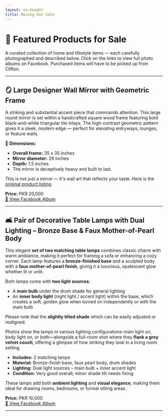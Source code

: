 ```yaml
---
layout: no-header
title: Moving Out Sale
---
```


# 🛒 Featured Products for Sale

A curated collection of home and lifestyle items — each carefully photographed and described below. Click on the links to view full photo albums on Facebook. Purchased items will have to be picked up from Clifton.

---

## 🪞 Large Designer Wall Mirror with Geometric Frame  

A striking and substantial accent piece that commands attention. This large round mirror is set within a handcrafted square wood frame featuring bold black-and-white triangular tile inlays. The high-contrast geometric pattern gives it a sleek, modern edge — perfect for elevating entryways, lounges, or feature walls.

📏 **Dimensions:**  
- **Overall frame:** 35 x 35 inches  
- **Mirror diameter:** 29 inches  
- **Depth:** 1.5 inches  
- The mirror is deceptively heavy and built to last.

This is not just a mirror — it's wall art that reflects your taste. Here is the [original product listing](https://www.instagram.com/p/Crl4JX0Iu__/?hl=en&img_index=1).

**Price:** PKR 20,000  
[📸 View Facebook Album](https://www.facebook.com/media/set/?set=a.10171273776065591&type=3)

---

## 🛋️ Pair of Decorative Table Lamps with Dual Lighting – Bronze Base & Faux Mother-of-Pearl Body

This elegant **set of two matching table lamps** combines classic charm with warm ambiance, making it perfect for framing a sofa or enhancing a cozy corner. Each lamp features a **bronze-finished base** and a sculpted body with a **faux mother-of-pearl finish**, giving it a luxurious, opalescent glow whether lit or unlit.

Both lamps come with **two light sources**:
- A **main bulb** under the drum shade for general lighting  
- An **inner body light** (night light / accent light) within the base, which creates a soft, golden glow when turned on independently or with the main bulb

Please note that the **slightly tilted shade** which can be easily adjusted or realigned.

Photos show the lamps in various lighting configurations-main light on, body light on, or both—alongside a full-room shot where they **flank a grey velvet couch**, offering a glimpse of how striking they look in a living room setting.

- **Includes:** 2 matching lamps  
- **Material:** Bronze-finish base, faux pearl body, drum shades  
- **Lighting:** Dual light sources – main bulb + inner accent light  
- **Condition:** Very good overall; minor shade tilt needs fixing

These lamps add both **ambient lighting** and **visual elegance**, making them ideal for drawing rooms, bedrooms, or formal sitting areas.

**Price:** PKR 10,000  
[📸 View Facebook Album](https://www.facebook.com/media/set/?set=a.10171623685460591&type=3)

---

<!--


## ❌ SOLD — 🚗 Toyota Corolla Altis 1.6 Automatic – 2020 Model

 **For Sale: Toyota Corolla Altis 1.6 Automatic – 2020 Model (BSL-122)**
A well-maintained **Toyota Corolla Altis 1.6L Automatic (2020)**, registered in **November 2020** in **Sindh**, with **clear CPLC and safe custody status** and **total running under 40K km** and **no touch-ups**. This elegant **silver saloon** combines style, reliability, and comfort, making it perfect for city drives and longer journeys alike.

This vehicle has been kept in excellent condition and is up-to-date with tax and registration. It's a reliable choice for personal or family use.

**Note:** Will be delivered in early to mid July

**Price:** PKR 5M  
[📸 View Facebook Album](https://www.facebook.com/media/set/?set=a.10171370675650591)

---

## 🧊 Stylish Glass-Top Oval Console Table from ChenOne

Purchased less than a year ago and is in **excellent condition**. Modern and sophisticated, this eye-catching console table features an **oval-shaped glass top** supported by a **black wrought iron frame with a geometric grid design**. The sleek lines and open structure make it a striking yet functional addition to any lounge, hallway, or even a stylish serving corner. At **36 inches tall**, it stands slightly higher than standard consoles, adding a bold vertical presence. 

📏 **Dimensions:**  
- **Top:** 25 x 60 inches  
- **Height:** 36 inches  

**Price:** PKR 7,000  
[📸 View Facebook Album](https://www.facebook.com/media/set/?set=a.10171371248350591)

---

## ❌ SOLD — 👶 Nania Child Car Seat – Comfortable & Secure

This is a **Nania-brand child car seat** in good condition, offering a safe and comfortable travel solution for infants and toddlers. It features an **adjustable harness system**, padded sides, and a high back for added support.

The seat is upholstered in **soft fabric** with a modern design and its neutral color makes it a great fit for most car interiors.

- **Condition:** Gently used  
- **Harness:** Adjustable strap system with central buckle  
- **Comfort:** Deep padding and contoured support  
- **Brand:** Nania (Made in Europe)  

Perfect for daily use or long trips — clean, safe, and child-friendly.

**Price:** PKR 2,000  
[📸 View Facebook Album](https://www.facebook.com/media/set/?set=a.10171378381245591&type=3)

---


## ❌ SOLD — 🍽️ ChenOne Floral Dinnerware & Serveware Set  
Elegant white 82-piece porcelain dinner and tea set with delicate green floral patterns. Includes plates, bowls, teapot, sugar pot, creamer, gravy boat, cups, and more — perfect for formal or festive dining. The soft botanical design and smooth ceramic finish bring both grace and durability to your table.

One tea cup is chipped. Everything else is in excellent condition.
- 12 Dinner plates
- 12 Quarter plates
- 12 Green platters
- 12 Deep plates
- 1 Deep serving bowl 
- 1 Serving dish with lid 
- 1 rice serving tray 
- 1 sauce boat jug with 1 tray 
- 12 tea cups 
- 12 saucers 
- 1 Tea pot 
- 1 sugar pot 
- 1 milk jug  
- 2 salt and pepper shaker

**Price:** PKR 20,000  
[📸 View Facebook Album](https://www.facebook.com/media/set/?set=a.10171273663995591&type=3)

---

## ❌ SOLD — 🍽️ 6-Seater Dining Table with Chairs  
Sturdy wooden dining table with beveled glass top and six matching high-back chairs. Chairs include fitted burgundy covers over lightly cushioned seats. Some visible wear on table edges and surface, reflected in the price. Great for daily use or as a starter dining set.

Table Dimensions:
- Top: 60 x 36 inches (5 x 3 feet)
- Height: 30 inches (2.5 feet)

**Price:** PKR 20,000  
[📸 View Facebook Album](https://www.facebook.com/media/set/?set=a.10171273737740591&type=3)

---

## ❌ SOLD — 📌 Softboard Set (2 Pieces)  
Set of two green felt pinboards with silver edges. Perfect for home offices, study corners, or kitchens to pin up notes, lists, or artwork. Moderate visible wear.

**Price:** 
- 35.5 x 23.5 inches: PKR 700
- 23.5 x 17.5 inches: PKR 500
- PKR 1,000 for both

[📸 View Facebook Album](https://www.facebook.com/media/set/?set=a.10171273696020591&type=3)

---

## ❌ SOLD — 🔌 Set of 2 Instant Electric Heating Water Faucets  
Compact and efficient electric water heating taps. These plug-and-play faucet units heat water instantly — ideal for kitchens, utility areas, or backup hot water needs. Easy installation with no need for a geyser or central heating system.

**Condition:** Brand new in original packaging (boxes slightly worn)  

**Price:** PKR 2,000 for each, PKR 3,500 for both  
[📸 View Facebook Album](https://www.facebook.com/media/set/?set=a.10171275184060591&type=3)

---
### ❌ SOLD — 🪵 Antique-Finish Wooden Console Table

This charming vintage-style console table features a **solid wooden top with a whitewashed antique finish**, delicately accented with **hand-carved edge detailing** that adds character and texture. The base is made of **elegantly curved wrought iron**, complete with cross-bracing that enhances both stability and aesthetics. It fits perfectly behind a sofa, in an entryway, or as a decorative piece against a wall. 

📏 **Dimensions:**  
- **Top:** 16 x 44 inches  
- **Height:** 30 inches  

**Price:** PKR 7,000  
[📸 View Facebook Album](https://www.facebook.com/media/set/?set=a.10171371223780591)

---

## ❌ SOLD — 🪑 Mega Johnny Chair Set – 6 Chairs + Table

This is a 7-piece set including **six Mega Johnny plastic armchairs** and a matching **rattan-style plastic table** — perfect for both indoor and outdoor use.

The chairs are **lightweight, durable, stackable, and weather-resistant**, with **metal legs**, armrests, and built-in grip handles for easy movement. The set is **used**, with **minor rust and light scratch marks on some chair legs**, but remains in **good functional condition**.

Ideal for **rooftop BBQ parties on Eid** and for **patios, gardens, balconies, lounges, or cafés**. The set is easy to maintain and provides comfortable, casual seating with a clean, modern look.

**Price:** PKR 5,000  
[📸 Original product listing on Daraz](https://www.daraz.pk/products/i109208684-s1448255990.html)

---

## ❌ SOLD — 🥂 Stemware   
Timeless and versatile, these 6 clear stemmed glasses are perfect for serving mocktails or sparkling water. The classic shape and comfortable grip make them suitable for both formal dinners and casual gatherings.

**Price:** PKR 2,000  
[📸 View Facebook Album](https://www.facebook.com/media/set/?set=a.10171273712200591&type=3)

---

## ❌ SOLD — 🎨 3-Panel Abstract Wall Art  
A bold and vibrant triptych in oil and acrylic that adds modern flair to any room. This original 3-panel artwork features geometric abstraction in warm tones of orange, yellow, red, and black — ideal for living rooms, dining areas, or office spaces. Framed and ready to hang.

The painting is substantial in scale and can cover a full wall:  
- **Center panel:** 53 x 41 inches  
- **Each side panel:** 53 x 23 inches  

**Price:** PKR 20,000  
[📸 View Facebook Album](https://www.facebook.com/media/set/?set=a.10171273723270591&type=3)

---
## ❌ SOLD — 🔥🍽️ Dawlance Microwave Oven

This is a **[Dawlance MWO DW-132 S Digital Solo](https://www.dawlance.com.pk/heating-microwave-oven/mwo-dw-132-s-digital-solo-microwave-ovens)** microwave oven with a spacious **32-litre capacity**, perfect for everyday heating and cooking needs. It has been used for a year and is in **excellent working condition**, very well-maintained and almost like new. There are a few **minor rust spots on the metallic body near the door** but these are purely cosmetic and do not affect functionality in any way. The oven heats and operates perfectly.

Here is a [short video](https://drive.google.com/file/d/1ycwMfh2mZ3GwgA13L81kqg0FKqqfqGXk/view?usp=sharing) of the oven.

**Price:** PKR 10,000  
[📸 View Facebook Album](https://www.facebook.com/media/set/?set=a.10171371961395591)

---

-->
